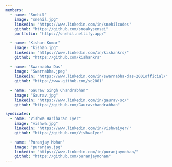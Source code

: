```yaml
---
members:
  - name: "Snehil"
    image: "snehil.jpg"
    linkedin: "https://www.linkedin.com/in/snehilcodes"
    github: "https://github.com/sneakysensei"
    portfolio: "https://snehil.netlify.app/"

  - name: "Kishan Kumar"
    image: "kishan.jpg"
    linkedin: "https://www.linkedin.com/in/kishankrs/"
    github: "https://github.com/kishankrs"
  
  - name: "Swarnabha Das"
    image: "Swarnabha.jpeg"
    linkedin: "https://www.linkedin.com/in/swarnabha-das-2001official/"
    github: "https://www.github.com/sd2001" 
    
  - name: "Gaurav Singh Chandrabhan"
    image: "Gaurav.jpg"
    linkedin: "https://www.linkedin.com/in/gaurav-sc/"
    github: "https://github.com/Gauravchandrabhan"

syndicates:
  - name: "Vishwa Hariharan Iyer"
    image: "vishwa.jpg"
    linkedin: "https://www.linkedin.com/in/vishwaiyer/"
    github: "https://github.com/VishwaIyer"

  - name: "Puranjay Mohan"
    image: "puranjay.jpg"
    linkedin: "https://www.linkedin.com/in/puranjaymohan/"
    github: "https://github.com/puranjaymohan"
---
```

